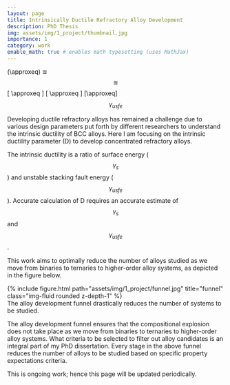 ```yaml
---
layout: page
title: Intrinsically Ductile Refractory Alloy Development
description: PhD Thesis
img: assets/img/1_project/thumbnail.jpg
importance: 1
category: work
enable_math: true # enables math typesetting (uses MathJax)
---
```


\(\approxeq\)
$\approxeq$
$$\approxeq$$
\[ \approxeq \]
\[
\approxeq
\]
\[\approxeq\]
$$\gamma_{usfe}$$

Developing ductile refractory alloys has remained a challenge due to various design parameters put forth by different researchers to understand the intrinsic ductility of BCC alloys. Here I am focusing on the intrinsic ductility parameter (D) to develop concentrated refractory alloys.

The intrinsic ductility is a ratio of surface energy ($$\gamma_s$$) and unstable stacking fault energy ($$\gamma_{usfe}$$). Accurate calculation of D requires an accurate estimate of $$\gamma_s$$ and $$\gamma_{usfe}$$. 

This work aims to optimally reduce the number of alloys studied as we move from binaries to ternaries to higher-order alloy systems, as depicted in the figure below.

<div class="row">
    <div class="col-sm mt-3 mt-md-0">
        {% include figure.html path="assets/img/1_project/funnel.jpg" title="funnel" class="img-fluid rounded z-depth-1" %}
    </div>
</div>
<div class="caption">
    The alloy development funnel drastically reduces the number of systems to be studied.
</div>

The alloy development funnel ensures that the compositional explosion does not take place as we move from binaries to ternaries to higher-order alloy systems. What criteria to be selected to filter out alloy candidates is an integral part of my PhD dissertation. Every stage in the above funnel reduces the number of alloys to be studied based on specific property expectations criteria.

This is ongoing work; hence this page will be updated periodically.

